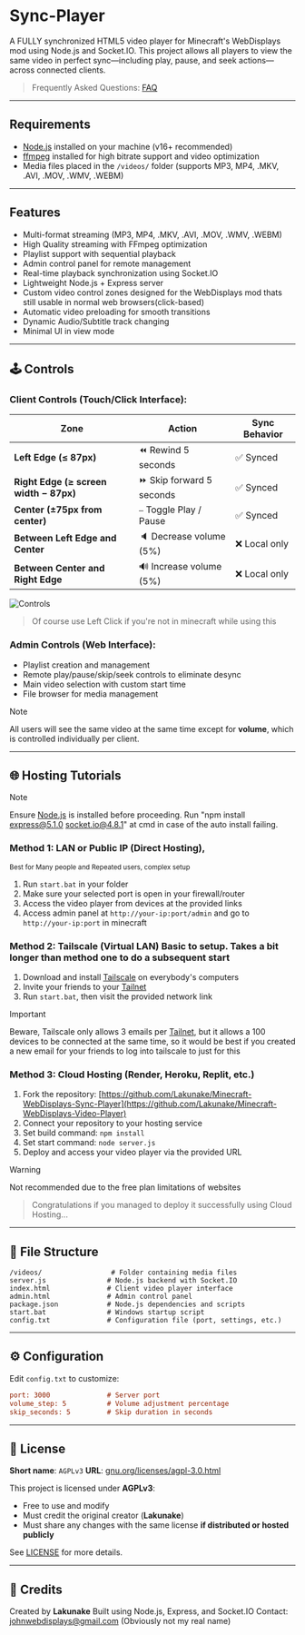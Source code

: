 # Sync-Player

A FULLY synchronized HTML5 video player for Minecraft's WebDisplays mod using Node.js and Socket.IO. This project allows all players to view the same video in perfect sync—including play, pause, and seek actions—across connected clients.

> Frequently Asked Questions: [FAQ](FAQ.md)

---

## Requirements

* [Node.js](https://nodejs.org/) installed on your machine (v16+ recommended)
* [ffmpeg](https://ffmpeg.org/) installed for high bitrate support and video optimization
* Media files placed in the `/videos/` folder (supports MP3, MP4, .MKV, .AVI, .MOV, .WMV, .WEBM)

---

## Features

* Multi-format streaming (MP3, MP4, .MKV, .AVI, .MOV, .WMV, .WEBM)
* High Quality streaming with FFmpeg optimization
* Playlist support with sequential playback
* Admin control panel for remote management
* Real-time playback synchronization using Socket.IO
* Lightweight Node.js + Express server
* Custom video control zones  designed for the WebDisplays mod thats still usable in normal web browsers(click-based)
* Automatic video preloading for smooth transitions
* Dynamic Audio/Subtitle track changing
* Minimal UI in view mode

---

## 🕹️ Controls

### Client Controls (Touch/Click Interface):
| Zone                                   | Action                   | Sync Behavior |
| -------------------------------------- | ------------------------ | ------------- |
| **Left Edge (≤ 87px)**                 | ⏪ Rewind 5 seconds       | ✅ Synced      |
| **Right Edge (≥ screen width − 87px)** | ⏩ Skip forward 5 seconds | ✅ Synced      |
| **Center (±75px from center)**         | ⎯️ Toggle Play / Pause   | ✅ Synced      |
| **Between Left Edge and Center**       | 🔈 Decrease volume (5%)  | ❌ Local only  |
| **Between Center and Right Edge**      | 🔊 Increase volume (5%)  | ❌ Local only  |

![Controls](https://cdn.modrinth.com/data/N3CzASyr/images/dee2ac0695a18044f60e62bf75c5d3a94de57bd6.png "Visualised Controls (<3 comic sans)")
> Of course use Left Click if you're not in minecraft while using this

### Admin Controls (Web Interface):
- Playlist creation and management
- Remote play/pause/skip/seek controls to eliminate desync
- Main video selection with custom start time
- File browser for media management

> [!NOTE]
>  All users will see the same video at the same time except for **volume**, which is controlled individually per client.

---

## 🌐 Hosting Tutorials

> [!NOTE]
> Ensure [Node.js](https://nodejs.org/) is installed before proceeding.
> Run "npm install express@5.1.0 socket.io@4.8.1" at cmd in case of the auto install failing.

### Method 1: LAN or Public IP (Direct Hosting),
<small>Best for Many people and Repeated users, complex setup</small>

1. Run `start.bat` in your folder
2. Make sure your selected port is open in your firewall/router
3. Access the video player from devices at the provided links
4. Access admin panel at `http://your-ip:port/admin` and go to `http://your-ip:port` in minecraft

### Method 2: Tailscale (Virtual LAN) Basic to setup. Takes a bit longer than method one to do a subsequent start

1. Download and install [Tailscale](https://tailscale.com/download) on everybody's computers
2. Invite your friends to your [Tailnet](https://tailscale.com/kb/1136/tailnet)
3. Run `start.bat`, then visit the provided network link
> [!IMPORTANT]  
> Beware, Tailscale only allows 3 emails per [Tailnet](https://tailscale.com/kb/1136/tailnet), but it allows a 100 devices to be connected at the same time, so it would be best if you created a new email for your friends to log into tailscale to just for this

### Method 3: Cloud Hosting (Render, Heroku, Replit, etc.)

1. Fork the repository: [https://github.com/Lakunake/Minecraft-WebDisplays-Sync-Player](https://github.com/Lakunake/Minecraft-WebDisplays-Video-Player)
2. Connect your repository to your hosting service
3. Set build command: `npm install`
4. Set start command: `node server.js`
5. Deploy and access your video player via the provided URL
> [!WARNING]
> Not recommended due to the free plan limitations of websites

> Congratulations if you managed to deploy it successfully using Cloud Hosting...
---

## 📁 File Structure

```
/videos/                 # Folder containing media files
server.js               # Node.js backend with Socket.IO
index.html              # Client video player interface
admin.html              # Admin control panel
package.json            # Node.js dependencies and scripts
start.bat               # Windows startup script
config.txt              # Configuration file (port, settings, etc.)
```

---

## ⚙️ Configuration

Edit `config.txt` to customize:

```ini
port: 3000              # Server port
volume_step: 5          # Volume adjustment percentage
skip_seconds: 5         # Skip duration in seconds
```

---

## 📜 License

**Short name**: `AGPLv3`
**URL**: [gnu.org/licenses/agpl-3.0.html](https://www.gnu.org/licenses/agpl-3.0.html)

This project is licensed under **AGPLv3**:

*  Free to use and modify
*  Must credit the original creator (**Lakunake**)
*  Must share any changes with the same license **if distributed or hosted publicly**

See [LICENSE](LICENSE) for more details.

---

## 🙏 Credits

Created by **Lakunake**
Built using Node.js, Express, and Socket.IO
Contact: johnwebdisplays@gmail.com        (Obviously not my real name)
